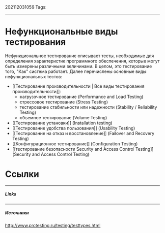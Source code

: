 202112031056
Tags:
___
# Нефункциональные виды тестирования

Нефункциональное тестирование описывает тесты, необходимые для определения характеристик программного обеспечения, которые могут быть измерены различными величинами. В целом, это тестирование того, "Как" система работает. Далее перечислены основные виды нефункциональных тестов:

-   [[Тестирование производительности | Все виды тестирования производительности]]:
    -   нагрузочное тестирование (Performance and Load Testing)
    -   стрессовое тестирование (Stress Testing)
    -   тестирование стабильности или надежности (Stability / Reliability Testing)
    -   объемное тестирование (Volume Testing)
-   [[Тестирование установки]] (Installation testing)
-   [[Тестирование удобства пользования]] (Usability Testing)
-   [[Тестирование на отказ и восстановление]] (Failover and Recovery Testing)
-   [[Конфигурационное тестирование]] (Configuration Testing)
-   [[тестирование безопасности Security and Access Control Testing]] (Security and Access Control Testing)


# Ссылки
___
##### Links


---
##### Источники
http://www.protesting.ru/testing/testtypes.html